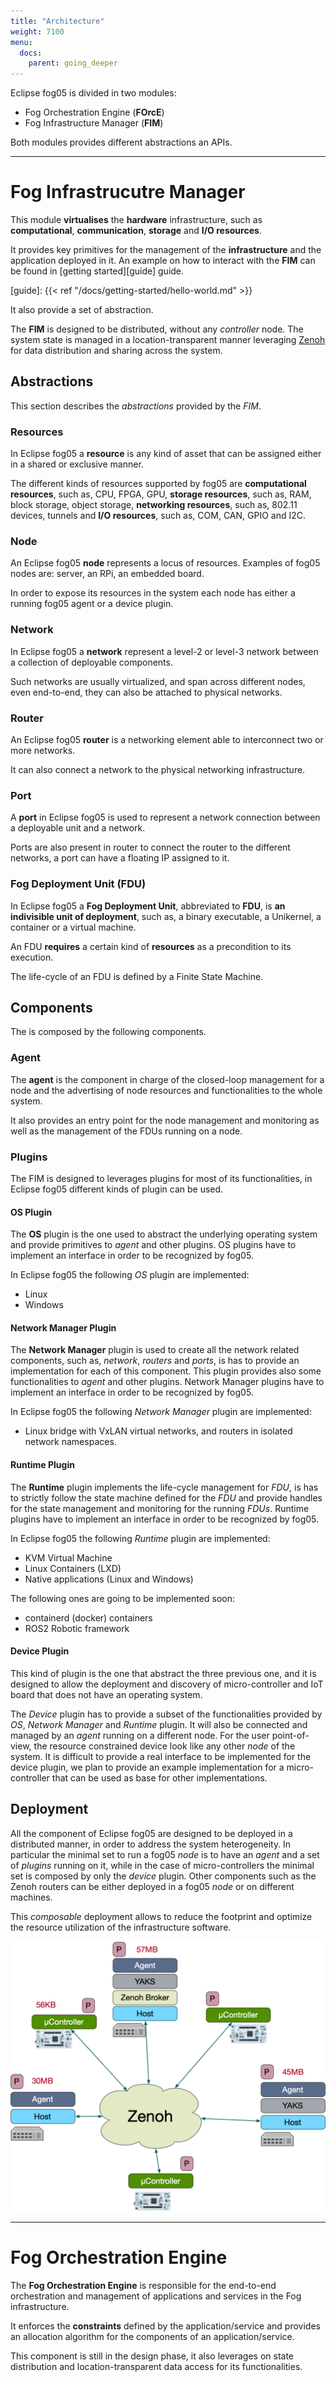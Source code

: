 ```yaml
---
title: "Architecture"
weight: 7100
menu:
  docs:
    parent: going_deeper
---
```


Eclipse fog05 is divided in two modules:

 - Fog Orchestration Engine (**FOrcE**)
 - Fog Infrastructure Manager (**FIM**)

 Both modules provides different abstractions an APIs.

---

# Fog Infrastrucutre Manager


This module **virtualises** the **hardware** infrastructure, such as
**computational**, **communication**, **storage** and **I/O resources**.

It provides key primitives for the management of the **infrastructure** and
the application deployed in it.
An example on how to interact with the **FIM** can be found in [getting started][guide] guide.


[guide]: {{< ref "/docs/getting-started/hello-world.md" >}}

It also provide a set of abstraction.

The **FIM** is designed to be distributed, without any *controller* node. The system state is managed in a location-transparent manner
leveraging [Zenoh](http://zenoh.io) for data distribution and sharing across the system.

## Abstractions

This section describes the *abstractions* provided by the *FIM*.

### Resources

In Eclipse fog05 a **resource** is any kind of asset that can be assigned either in a shared or exclusive manner.

The different kinds of resources supported by fog05 are **computational resources**, such as, CPU, FPGA, GPU,
**storage resources**, such as, RAM, block storage, object storage, **networking resources**, such as, 802.11 devices, tunnels and
**I/O resources**, such as, COM, CAN, GPIO and I2C.

### Node

An Eclipse fog05 **node** represents a locus of resources.
Examples of fog05 nodes are: server, an RPi, an embedded board.

In order to expose its resources in the system each node has either a running fog05 agent or a device plugin.


### Network

In Eclipse fog05 a **network** represent a level-2 or level-3 network between a collection of deployable components.

Such networks are usually virtualized, and span across different nodes, even end-to-end, they can also be attached to
physical networks.


### Router

An Eclipse fog05 **router** is a networking element able to interconnect two or more networks.

It can also connect a network to the physical networking infrastructure.


### Port

A **port** in Eclipse fog05 is used to represent a network connection between a deployable unit and a network.

Ports are also present in router to connect the router to the different networks, a port can have a floating IP assigned to it.

### Fog Deployment Unit (FDU)

In Eclipse fog05 a **Fog Deployment Unit**, abbreviated to **FDU**, is **an indivisible unit of deployment**, such as, a binary executable, a Unikernel,
a container or a virtual machine.

An FDU **requires** a certain kind of **resources** as a precondition to its execution.

The life-cycle of an FDU is defined by a Finite State Machine.

## Components

The is composed by the following components.

### Agent

The **agent** is the component in charge of the closed-loop management for a node and the advertising of node resources and functionalities to the whole system.

It also provides an entry point for the node management and monitoring as well as the management of the FDUs running on a node.


### Plugins

The FIM is designed to leverages plugins for most of its functionalities, in Eclipse fog05 different kinds of plugin can be used.

#### OS Plugin

The **OS** plugin is the one used to abstract the underlying operating system and provide primitives to *agent* and other plugins.
OS plugins have to implement an interface in order to be recognized by fog05.

In Eclipse fog05 the following *OS* plugin are implemented:

- Linux
- Windows

#### Network Manager Plugin

The **Network Manager** plugin is used to create all the network related components, such as, *network*, *routers* and *ports*, is has to provide an implementation for each
of this component. This plugin provides also some functionalities to *agent* and other plugins.
Network Manager plugins have to implement an interface in order to be recognized by fog05.

In Eclipse fog05 the following *Network Manager* plugin are implemented:

- Linux bridge with VxLAN virtual networks, and routers in isolated network namespaces.

#### Runtime Plugin

The **Runtime** plugin implements the life-cycle management for *FDU*, is has to strictly follow the state machine defined for the *FDU* and provide handles for the state management and monitoring for the running *FDUs*.
Runtime plugins have to implement an interface in order to be recognized by fog05.

In Eclipse fog05 the following *Runtime* plugin are implemented:

- KVM Virtual Machine
- Linux Containers (LXD)
- Native applications (Linux and Windows)

The following ones are going to be implemented soon:

- containerd (docker) containers
- ROS2 Robotic framework


#### Device Plugin

This kind of plugin is the one that abstract the three previous one, and it is designed to allow the deployment and discovery of micro-controller and IoT board that does not have an operating system.

The *Device* plugin has to provide a subset of the functionalities provided by *OS*, *Network Manager* and *Runtime* plugin. It will also be connected and managed by an *agent* running on a different node.  For the user point-of-view, the resource constrained device look like any other *node* of the system.
It is difficult to provide a real interface to be implemented for the device plugin, we plan to provide an example implementation for a micro-controller that can be used as base for other implementations.



## Deployment

All the component of Eclipse fog05 are designed to be deployed in a distributed manner, in order to address the system heterogeneity.
In particular the minimal set to run a fog05 *node* is to have an *agent* and a set of *plugins* running on it, while in the case of micro-controllers the minimal set is composed by only the *device* plugin. Other components such as the Zenoh routers can be either deployed in a fog05 *node* or on different machines.

This *composable* deployment allows to reduce the footprint and optimize the resource utilization of the infrastructure  software.


![Deployment examples](/img/deployments.png)

---

# Fog Orchestration Engine

The **Fog Orchestration Engine** is responsible for the end-to-end orchestration and management of applications and services in the Fog infrastructure.

It enforces the **constraints** defined by the application/service and provides an allocation algorithm for the components of an application/service.

This component is still in the design phase, it also leverages on state distribution and location-transparent data access for its functionalities.
